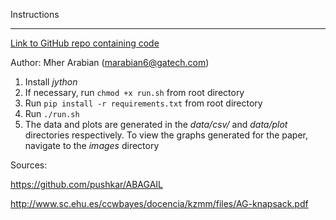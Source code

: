 Instructions
***
[Link to GitHub repo containing code](https://github.com/marabian/cs-7641/tree/master/project_2)

Author: Mher Arabian (marabian6@gatech.com)

1. Install *jython*
2. If necessary, run `chmod +x run.sh` from root directory
3. Run `pip install -r requirements.txt` from root directory
4. Run `./run.sh`
5. The data and plots are generated in the *data/csv/* and *data/plot* directories respectively. To view the graphs generated for the paper, navigate to the *images* directory

Sources:

https://github.com/pushkar/ABAGAIL

http://www.sc.ehu.es/ccwbayes/docencia/kzmm/files/AG-knapsack.pdf